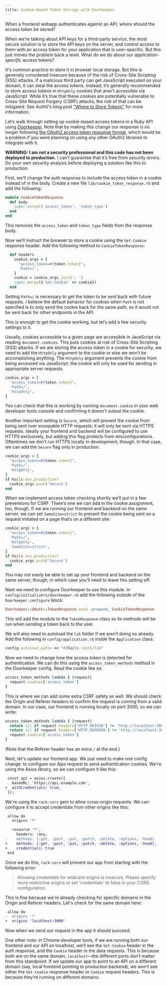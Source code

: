 ```yaml
---
title: Cookie-Based Token Storage with Doorkeeper
---
```


When a frontend webapp authenticates against an API, where should the access token be stored?

When we're talking about API keys for a third-party service, the most secure solution is to store the API keys on the server, and control access to them with an access token for your application that is user-specific. But this just moves the problem back a level. What do we do about our *application-specific* access tokens?

It's common practice to store it in browser local storage. But this is generally considered insecure because of the risk of Cross-Site Scripting (XSS) attacks. If a malicious third party can get JavaScript executed on your domain, it can steal the access tokens. Instead, it’s generally recommended to store access tokens in `HttpOnly` cookies that aren’t accessible via JavaScript. While it’s true that these cookies are potentially vulnerable to Cross-Site Request Forgery (CSRF) attacks, the risk of that can be mitigated. See Auth0's blog post ["Where to Store Tokens"](https://auth0.com/docs/security/store-tokens) for more information.

Let’s walk through setting up cookie-based access tokens in a Ruby API using [Doorkeeper](https://github.com/doorkeeper-gem/doorkeeper). Note that by making this change our response is no longer following [the OAuth2 access token response format](https://www.oauth.com/oauth2-servers/access-tokens/access-token-response/), which would be a problem if you were planning on using any other OAuth2 libraries to integrate with it.

**WARNING: I am not a security professional and this code has not been deployed to production.** I can’t guarantee that it’s free from security errors. Do your own security analysis before deploying a solution like this to production.

First, we’ll change the auth response to include the access token in a cookie instead of in the body. Create a new file `lib/cookie_token_response.rb` and add the following:

```ruby
module CookieTokenResponse
  def body
    super.except('access_token', 'token_type')
  end
end
```

This removes the `access_token` and `token_type` fields from the response body.

Now we’ll instruct the browser to store a cookie using the `Set-Cookie` response header. Add the following method to `CookieTokenResponse`:

```ruby
  def headers
    cookie_args = [
      "access_token=#{token.token}",
      'Path=/',
    ]
    cookie = cookie_args.join('; ')
    super.merge({'Set-Cookie' => cookie})
  end
```

Setting `Path=/` is necessary to get the token to be sent back with future requests. I believe the default behavior for cookies when `Path` is not specified is to only send the cookie back for the same path, so it would not be sent back for other endpoints in the API.

This is enough to get the cookie working, but let’s add a few security settings to it.

Usually, cookies accessible to a given page are accessible in JavaScript via reading `document.cookies`. This puts cookies at risk of Cross-Site Scripting (XSS) attacks. If we are storing the access token in a cookie for security, we need to add the `HttpOnly` argument to the cookie or else we won’t be accomplishing anything. The `HttpOnly` argument prevents the cookie from being accessed via JavaScript; the cookie will only be used for sending in appropriate server requests.

```ruby
cookie_args = [
  "access_token=#{token.token}",
  'Path=/',
  'HttpOnly',
]
```

You can check that this is working by running `document.cookie` in your web developer tools console and confirming it doesn’t output the cookie.

Another important setting is `Secure`, which will prevent the cookie from being sent over snoopable HTTP requests; it will only be sent via HTTPS requests. Ideally your frontend and backend will be configured to use HTTPS exclusively, but adding this flag protects from misconfigurations. Oftentimes we don’t run HTTPS locally in development, though. In that case, we can add the `Secure` flag only in production.

```ruby
cookie_args = [
  "access_token=#{token.token}",
  'Path=/',
  'HttpOnly',
]
if Rails.env.production?
  cookie_args.push('Secure')
end
```

When we implement access token checking shortly we’ll put in a few preventions for CSRF. There’s one we can add in the cookie assignment, too, though. If we are running our frontend and backend on the same server, we can set `SameSite=strict` to prevent the cookie being sent on a request initiated on a page that’s on a different site:

```ruby
cookie_args = [
  "access_token=#{token.token}",
  'Path=/',
  'HttpOnly',
  'SameSite=strict',
]
if Rails.env.production?
  cookie_args.push('Secure')
end
```

You may not easily be able to set up your frontend and backend on the same server, though, in which case you’ll need to leave this setting off.

Next we need to configure Doorkeeper to use this module. In `config/initializers/doorkeeper.rb` add the following *outside* of the `Doorkeeper.configure` block:

```ruby
Doorkeeper::OAuth::TokenResponse.send :prepend, CookieTokenResponse
```

This will add the module to the `TokenResponse` class so its methods will be run when sending a token back to the user.

We will also need to autoload the `lib` folder if we aren’t doing so already. Add the following in `config/application.rb` inside the `Application` class:

```ruby
config.autoload_paths << "#{Rails.root}/lib"
```

Now we need to change how the access token is detected for authentication. We can do this using the `access_token_methods` method in the Doorkeeper config. Read the cookie like so:

```ruby
access_token_methods lambda { |request|
  request.cookies['access_token']
}
```

This is where we can add some extra CSRF safety as well. We should check the Origin and Referer headers to confirm the request is coming from a valid domain. In our case, our frontend is running locally on port 3000, so we can write:

```ruby
access_token_methods lambda { |request|
  return nil if request.headers['HTTP_ORIGIN'] != 'http://localhost:3000'
  return nil if request.headers['HTTP_REFERER'] != 'http://localhost:3000/'
  request.cookies['access_token']
}
```

(Note that the Referer header has an extra `/` at the end.)

Next, let's update our frontend app. We just need to make one config change: to configure our Ajax request to send authentication cookies. We're using the Axios library, so we can configure it like this:

```diff
 const api = axios.create({
   baseURL: 'https://api.example.com',
+  withCredentials: true,
 });
```

We're using the `rack-cors` gem to allow cross-origin requests. We can configure it to accept credentials from other origins like this:

```diff
 allow do
   origins '*'

   resource '*',
     headers: :any,
-    methods: [:get, :post, :put, :patch, :delete, :options, :head]
+    methods: [:get, :post, :put, :patch, :delete, :options, :head],
+    credentials: true
 end
```

Once we do this, `rack-cors` will prevent our app from starting with the following error:

> Allowing credentials for wildcard origins is insecure. Please specify more restrictive origins or set 'credentials' to false in your CORS configuration.

This is fine because we're already checking for specific domains in the Origin and Referer headers. Let's check for the same domain here:

```diff
 allow do
-  origins '*'
+  origins 'localhost:3000'
```

Now when we send our request in the app it should succeed.

One other note: in Chrome developer tools, if we are running both our frontend and our API on localhost, we’ll see the `Set-Cookie` header in the auth response, and the `Cookie` header in the data requests. This is because both are on the same domain, `localhost`—the different ports don’t matter from this standpoint. If we update our app to point to an API on a different domain (say, local frontend pointing to production backend), we won’t see either the `Set-Cookie` response header or `Cookie` request headers. This is because they’re running on different domains.

